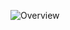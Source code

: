 ![Overview](https://github-readme-stats.vercel.app/api?username=DFHX5694&count_private=true&show_icons=true&icon_color=F0F0F0&card_width=100&title_color=F0F0F0&line_height=27&text_color=F0F0F0&bg_color=DFDFDF)
